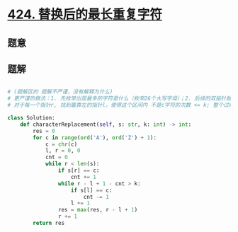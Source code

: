 #  [424. 替换后的最长重复字符](https://leetcode-cn.com/problems/longest-repeating-character-replacement/)

## 题意



## 题解



```c++

```



```python
# (题解区的 题解不严谨，没有解释为什么)
# 更严谨的做法：1. 先枚举出现最多的字符是什么（枚举26个大写字母）；2. 后续的双指针就很好想到。
# 对于每一个指针r, 找到最靠左的指针l，使得这个区间内 不是c字符的次数 <= k; 整个过程只需要维护c的次数

class Solution:
    def characterReplacement(self, s: str, k: int) -> int:
        res = 0 
        for c in range(ord('A'), ord('Z') + 1):
            c = chr(c)
            l, r = 0, 0
            cnt = 0
            while r < len(s):
                if s[r] == c:
                    cnt += 1
                while r - l + 1 - cnt > k:
                    if s[l] == c:
                        cnt -= 1
                    l += 1
                res = max(res, r - l + 1)
                r += 1
        return res
```

